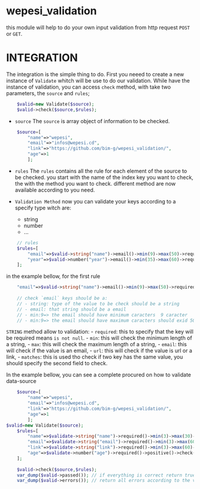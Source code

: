# wepesi_validation
this module will help to do your own input validation from http request `POST` or `GET`.

# INTEGRATION
The integration is the simple thing to do.
First you neeed to create a new instance of `Validate` whitch will be use to do our validation.
While have the instance of validation, you can access `check` method, with take two parameters, the `source` and `rules`;
```php
    $valid=new Validate($source);
    $valid->check($source,$rules);
```
* `source` 
    The `source` is array object of information to be checked.
```php
    $source=[
        "name"=>"wepesi",
        "email"=>"infos@wepesi.cd",
        "link"=>"https://github.com/bim-g/wepesi_validation/",
        "age"=>1
        ];
```
* `rules` 
    The `rules` contains all the rule for each element of the source to be checked.
    you start with the name of the index key you want to check, the  with the method you want to check.
different method are now available according to you need.

 * `Validation Method`
    now you can validate your keys according to a specify type witch are:
    - string
    - number
    - ...

```php
    // rules 
    $rules=[
        "email"=>$valid->string("name")->email()->min(9)->max(50)->required()->check(),    
        "year"=>$valid->number("year")->email()->min(35)->max(60)->required()->check()    
    ];
```
in the example bellow, for the first rule
```php
    "email"=>$valid->string("name")->email()->min(9)->max(50)->required()->check()
    
    // check `email` keys should be a:
    // - string: type of the value to be check should be a string
    // - email: that string should be a email
    // - min:9=> the email should have minimum caracters  9 caracter
    // - min:9=> the email should have maximum caracters should exid 50 caracters
```

`STRING` method allow to validation:
    - `required`: this to specify that the key will be required means `is not null`.
    - `min`: this will check the minimum length of a string,
    - `max`: this will check the maximum length of a string,
    - `email`: this will check if the value is an email,
    - `url`: this will check if the value is url or a link,
    - `matches`: this is used tho check if two key has the same value, you should specify the second field to check.

In the example bellow, you can see a complete procured on how to validate data-source

```php
    $source=[
        "name"=>"wepesi",
        "email"=>"infos@wepesi.cd",
        "link"=>"https://github.com/bim-g/wepesi_validation/",
        "age"=>1
        ];
$valid=new Validate($source);
    $rules=[
        "name"=>$validate->string("name")->required()->min(3)->max(30)->check(),
        "email"=>$validate->string("email")->required()->min(3)->max(60)->email()->check(),
        "link"=>$validate->string("link")->required()->min(3)->max(60)->url()->check(),
        "age"=>$validate->number("age")->required()->positive()->check()
    ];
    
    $valid->check($source,$rules);
    var_dump($valid->passed()); // if everything is correct return true
    var_dump($valid->errors()); // return all errors according to the validation type
```
